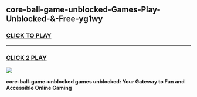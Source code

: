 
## core-ball-game-unblocked-Games-Play-Unblocked-&-Free-yg1wy
<h3>
<a href="https://premium76.site?title=core-ball-game-unblocked&ref=24A">CLICK TO PLAY</a></h3>
<hr>

<h3>
<a href="https://premium76.site?title=core-ball-game-unblocked&ref=24A">CLICK 2 PLAY</a>
  
</h3>

<a href="https://premium76.site?title=core-ball-game-unblocked&ref=24A"><img src="https://clearcache.store/games.png"></a>


**core-ball-game-unblocked games unblocked: Your Gateway to Fun and Accessible Online Gaming**
